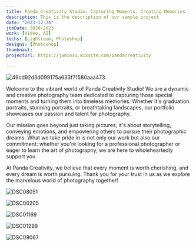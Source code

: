 ```yaml
---
title: Panda Creativity Studio: Capturing Moments, Creating Memories
description: This is the description of our sample project
date: "2023-12-24"
jobDate: 2020-2023
work: [Video, AI]
techs: [Lightroom, Photoshop]
designs: [Photoshop]
thumbnail: 
projectUrl: https://jaminxu.wixsite.com/pandacreativity

---
```


![49cd92d3d099175a633f71580aaa473](https://typora-1323668464.cos.ap-hongkong.myqcloud.com/typora/49cd92d3d099175a633f71580aaa473.jpg?imageSlim)

Welcome to the vibrant world of Panda Creativity Studio! We are a dynamic and creative photography team dedicated to capturing those special moments and turning them into timeless memories. Whether it's graduation portraits, stunning portraits, or breathtaking landscapes, our portfolio showcases our passion and talent for photography.

Our mission goes beyond just taking pictures; it's about storytelling, conveying emotions, and empowering others to pursue their photographic dreams. What we take pride in is not only our work but also our commitment: whether you're looking for a professional photographer or eager to learn the art of photography, we are here to wholeheartedly support you.

At Panda Creativity, we believe that every moment is worth cherishing, and every dream is worth pursuing. Thank you for your trust in us as we explore the marvelous world of photography together!

![DSC08051](https://typora-1323668464.cos.ap-hongkong.myqcloud.com/typora/DSC08051.jpg?imageSlim)

![DSC00205](https://typora-1323668464.cos.ap-hongkong.myqcloud.com/typora/DSC00205.jpg?imageSlim)

![DSC01169](https://typora-1323668464.cos.ap-hongkong.myqcloud.com/typora/DSC01169-1704687701665-10.jpg?imageSlim)

![DSC01299](https://typora-1323668464.cos.ap-hongkong.myqcloud.com/typora/DSC01299.jpg?imageSlim)

![DSC09067](https://typora-1323668464.cos.ap-hongkong.myqcloud.com/typora/DSC09067.jpg?imageSlim)